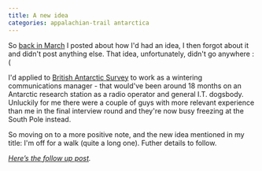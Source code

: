 ```yaml
---
title: A new idea
categories: appalachian-trail antarctica
---
```


So [back in March](/blog/2015/ive-had-an-idea/) I posted about how I'd had an idea, 
I then forgot about it and didn't post anything else. That idea, unfortunately, didn't go anywhere :( 

I'd applied to [British Antarctic Survey](https://www.bas.ac.uk/) 
to work as a wintering communications manager - that would've been around 18 months on an Antarctic research station
as a radio operator and general I.T. dogsbody. Unluckily for me there were a couple of guys with more relevant experience than
me in the final interview round and they're now busy freezing at the South Pole instead.

So moving on to a more positive note, and the new idea mentioned in my title: 
I'm off for a walk (quite a long one). Futher details to follow.

*[Here’s the follow up post](/blog/2016/ive-quit-my-job/).*
